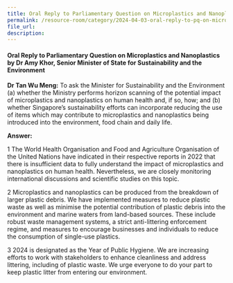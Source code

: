 ```yaml
---
title: Oral Reply to Parliamentary Question on Microplastics and Nanoplastics
permalink: /resource-room/category/2024-04-03-oral-reply-to-pq-on-microplastics-and-nanoplastics/
file_url:
description:
---
```

 
#### Oral Reply to Parliamentary Question on Microplastics and Nanoplastics by Dr Amy Khor, Senior Minister of State for Sustainability and the Environment

**Dr Tan Wu Meng:** To ask the Minister for Sustainability and the Environment (a) whether the Ministry performs horizon scanning of the potential impact of microplastics and nanoplastics on human health and, if so, how; and (b) whether Singapore’s sustainability efforts can incorporate reducing the use of items which may contribute to microplastics and nanoplastics being introduced into the environment, food chain and daily life.

**Answer:**

1 The World Health Organisation and Food and Agriculture Organisation of the United Nations have indicated in their respective reports in 2022 that there is insufficient data to fully understand the impact of microplastics and nanoplastics on human health. Nevertheless, we are closely monitoring international discussions and scientific studies on this topic.  

2 Microplastics and nanoplastics can be produced from the breakdown of larger plastic debris. We have implemented measures to reduce plastic waste as well as minimise the potential contribution of plastic debris into the environment and marine waters from land-based sources. These include robust waste management systems, a strict anti-littering enforcement regime, and measures to encourage businesses and individuals to reduce the consumption of single-use plastics.   

3 2024 is designated as the Year of Public Hygiene. We are increasing efforts to work with stakeholders to enhance cleanliness and address littering, including of plastic waste. We urge everyone to do your part to keep plastic litter from entering our environment.
